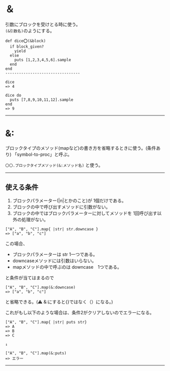 # ＆
引数にブロックを受けとる時に使う。  
`(&引数名)`のようにする。  
~~~
def dice⭕️(&block)
  if block_given?
    yield
  else
    puts [1,2,3,4,5,6].sample
  end
end
---------------------------------

dice
=> 4

dice do 
  puts [7,8,9,10,11,12].sample
end
=> 9
~~~
***

# &:
ブロックタイプのメソッド(mapなど)の書き方を省略するときに使う。(条件あり)
「symbol-to-proc」と呼ぶ。  

`〇〇.ブロックタイプメソッド(&:メソッド名)` と使う。
***

## 使える条件
1. ブロックパラメーター(|n|とかのこと)が 1個だけである。
2. ブロックの中で呼び出すメソッドに引数がない。
3. ブロックの中ではブロックパラメーターに対してメソッドを 1回呼び出す以外の処理がない。

~~~
["A", "B", "C"].map{ |str| str.downcase }
=> ["a", "b", "c"]
~~~
この場合、  
- ブロックパラメーターは str 1一つである。
- downcaseメソッドには引数はいらない。
- mapメソッドの中で呼ぶのは downcase　1つである。

と条件が当てはまるので
~~~
["A", "B", "C"].map(&:downcase) 
=> ["a", "b", "c"]
~~~
と省略できる。(⚠️ &:にすると{}ではなく（）になる。)


これがもし以下のような場合は、条件2がクリアしないのでエラーになる。
~~~
["A", "B", "C"].map{ |str| puts str}
=> A
=> B
=> C

↓

["A", "B", "C"].map(&:puts)
=> エラー
~~~
***
